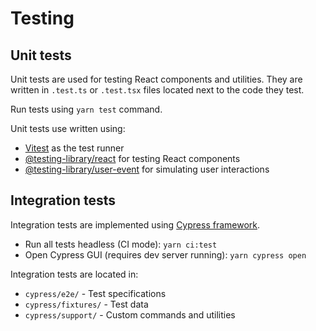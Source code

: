 <!-- EXTERNAL DOCUMENT
Source: https://code.opennodecloud.com/waldur/waldur-homeport.git
Branch: develop
Remote Path: docs//tests.md
Local Path: docs/developer-guide/ui
Last Sync: 2025-10-30T22:48:16.886990

WARNING: This file is automatically synchronized from the source repository.
DO NOT EDIT this file directly. Changes will be overwritten.
Edit the source at: https://code.opennodecloud.com/waldur/waldur-homeport.git/-/tree/develop/docs//tests.md
-->


# Testing

## Unit tests

Unit tests are used for testing React components and utilities. They are written in `.test.ts` or `.test.tsx` files located next to the code they test.

Run tests using `yarn test` command.

Unit tests use written using:

* [Vitest](https://vitest.dev/) as the test runner
* [@testing-library/react](https://testing-library.com/docs/react-testing-library/intro/) for testing React components
* [@testing-library/user-event](https://testing-library.com/docs/user-event/intro/) for simulating user interactions

## Integration tests

Integration tests are implemented using [Cypress framework](https://www.cypress.io/).

* Run all tests headless (CI mode): `yarn ci:test`
* Open Cypress GUI (requires dev server running): `yarn cypress open`

Integration tests are located in:

* `cypress/e2e/` - Test specifications
* `cypress/fixtures/` - Test data
* `cypress/support/` - Custom commands and utilities
